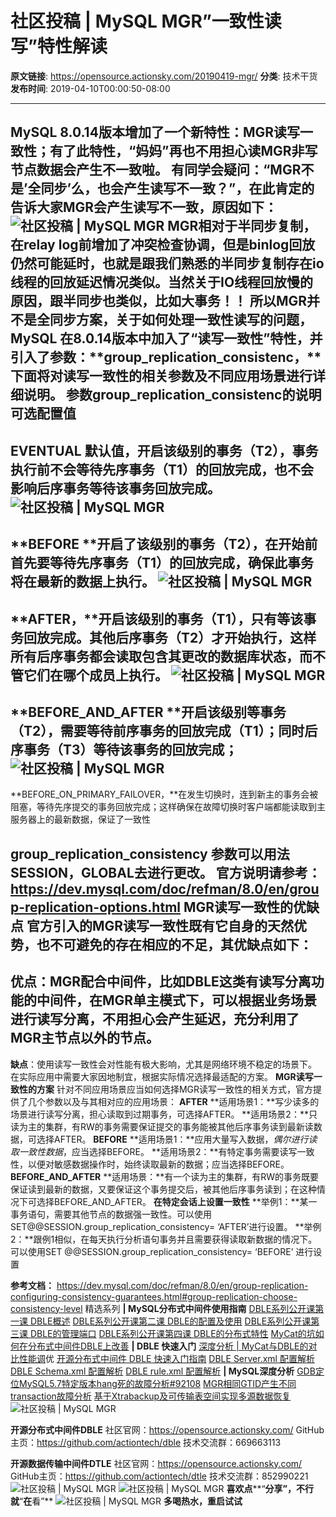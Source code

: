# 社区投稿 | MySQL MGR&#8221;一致性读写&#8221;特性解读

**原文链接**: https://opensource.actionsky.com/20190419-mgr/
**分类**: 技术干货
**发布时间**: 2019-04-10T00:00:50-08:00

---

MySQL 8.0.14版本增加了一个新特性：MGR读写一致性；有了此特性，“妈妈”再也不用担心读MGR非写节点数据会产生不一致啦。
有同学会疑问：“MGR不是&#8217;全同步&#8217;么，也会产生读写不一致？”，在此肯定的告诉大家MGR会产生读写不一致，原因如下：
![社区投稿 | MySQL MGR](.img/22ea1061.jpeg)
MGR相对于半同步复制，在relay log前增加了冲突检查协调，但是binlog回放仍然可能延时，也就是跟我们熟悉的半同步复制存在io线程的回放延迟情况类似。当然关于IO线程回放慢的原因，跟半同步也类似，比如大事务！！
所以MGR并不是全同步方案，关于如何处理一致性读写的问题，MySQL 在8.0.14版本中加入了“读写一致性”特性，并引入了参数：**group_replication_consistenc，**下面将对读写一致性的相关参数及不同应用场景进行详细说明。
**参数group_replication_consistenc的说明**
**可选配置值**
- 
**EVENTUAL** 默认值，开启该级别的事务（T2），事务执行前不会等待先序事务（T1）的回放完成，也不会影响后序事务等待该事务回放完成。
![社区投稿 | MySQL MGR](.img/960b396c.jpeg)
- 
**BEFORE **开启了该级别的事务（T2），在开始前首先要等待先序事务（T1）的回放完成，确保此事务将在最新的数据上执行。
![社区投稿 | MySQL MGR](.img/d8bbb90f.jpeg)
- 
**AFTER，**开启该级别的事务（T1），只有等该事务回放完成。其他后序事务（T2）才开始执行，这样所有后序事务都会读取包含其更改的数据库状态，而不管它们在哪个成员上执行。
![社区投稿 | MySQL MGR](.img/f605cbe9.jpeg)
- 
**BEFORE_AND_AFTER **开启该级别等事务（T2），需要等待前序事务的回放完成（T1）；同时后序事务（T3）等待该事务的回放完成；
![社区投稿 | MySQL MGR](.img/f1af72ce.jpg)
- 
**BEFORE_ON_PRIMARY_FAILOVER，**在发生切换时，连到新主的事务会被阻塞，等待先序提交的事务回放完成；这样确保在故障切换时客户端都能读取到主服务器上的最新数据，保证了一致性
> 
group_replication_consistency 参数可以用法SESSION，GLOBAL去进行更改。
官方说明请参考：
https://dev.mysql.com/doc/refman/8.0/en/group-replication-options.html
**MGR读写一致性的优缺点**
官方引入的MGR读写一致性既有它自身的天然优势，也不可避免的存在相应的不足，其优缺点如下：
- 
**优点**：MGR配合中间件，比如DBLE这类有读写分离功能的中间件，在MGR单主模式下，可以根据业务场景进行读写分离，不用担心会产生延迟，充分利用了MGR主节点以外的节点。
- 
**缺点**：使用读写一致性会对性能有极大影响，尤其是网络环境不稳定的场景下。
在实际应用中需要大家因地制宜，根据实际情况选择最适配的方案。
**MGR读写一致性的方案**
针对不同应用场景应当如何选择MGR读写一致性的相关方式，官方提供了几个参数以及与其相对应的应用场景：
**AFTER**
**适用场景1：**写少读多的场景进行读写分离，担心读取到过期事务，可选择AFTER。
**适用场景2：**只读为主的集群，有RW的事务需要保证提交的事务能被其他后序事务读到最新读数据，可选择AFTER。
**BEFORE**
**适用场景1：**应用大量写入数据，*偶尔进行读取一致性数据*，应当选择BEFORE。
**适用场景2：**有特定事务需要读写一致性，以便对敏感数据操作时，始终读取最新的数据；应当选择BEFORE。
**BEFORE_AND_AFTER**
**适用场景：**有一个读为主的集群，有RW的事务既要保证读到最新的数据，又要保证这个事务提交后，被其他后序事务读到；在这种情况下可选择BEFORE_AND_AFTER。
**在特定会话上设置一致性**
**举例1：**某一事务语句，需要其他节点的数据强一致性。可以使用SET@@SESSION.group_replication_consistency= ‘AFTER’进行设置。
**举例2：**跟例1相似，在每天执行分析语句事务并且需要获得读取新数据的情况下。
可以使用SET @@SESSION.group_replication_consistency= ‘BEFORE’ 进行设置
> 
**参考文档：**
https://dev.mysql.com/doc/refman/8.0/en/group-replication-configuring-consistency-guarantees.html#group-replication-choose-consistency-level
精选系列
**| MySQL分布式中间件使用指南**
[DBLE系列公开课第一课 DBLE概述](http://mp.weixin.qq.com/s?__biz=MzU2NzgwMTg0MA==&#038;mid=2247483982&#038;idx=2&#038;sn=db357b92832b370fff641ec9df096de0&#038;chksm=fc96e0d1cbe169c7361a72827412d1e7a9be2edbc4795f0b20641f72a396436eb26ec4d69bd6&#038;scene=21#wechat_redirect)
[DBLE系列公开课第二课 DBLE的配置及使用](http://mp.weixin.qq.com/s?__biz=MzU2NzgwMTg0MA==&#038;mid=2247484037&#038;idx=1&#038;sn=31f412ea48c0d39a4a037c6f8a067a93&#038;chksm=fc96e01acbe1690cc392af460459f888c7afdb8965e5d7b1d6ff8a37b4e8f2fcf8aea34fd31a&#038;scene=21#wechat_redirect)
[DBLE系列公开课第三课 DBLE的管理端口](http://mp.weixin.qq.com/s?__biz=MzU2NzgwMTg0MA==&#038;mid=2247484097&#038;idx=1&#038;sn=0bc93b692a54ae95b9946ac094217472&#038;chksm=fc96e05ecbe16948936bdd1928b51d0225dbfd0e1b33c7238a7554dcb3f386467bd497f23e65&#038;scene=21#wechat_redirect)
[DBLE系列公开课第四课 DBLE的分布式特性](http://mp.weixin.qq.com/s?__biz=MzU2NzgwMTg0MA==&#038;mid=2247484154&#038;idx=1&#038;sn=fb400602e9582130ce80f6f69287d24b&#038;chksm=fc96e065cbe169731a336bae875ef912bab8fafb4718af98f2fb56a51f82e8aab6881fffe41c&#038;scene=21#wechat_redirect)
[MyCat的坑如何在分布式中间件DBLE上改善](http://mp.weixin.qq.com/s?__biz=MzU2NzgwMTg0MA==&#038;mid=2247484080&#038;idx=1&#038;sn=db508378b9f5b232754bdf3baccb8b80&#038;chksm=fc96e02fcbe16939b226c990302b0ef4a2af561fc26aaae43c8b55fac6fcf9f2431d0436b6ea&#038;scene=21#wechat_redirect)
**| DBLE 快速入门**
[深度分析 | MyCat与DBLE的对比性能调](http://mp.weixin.qq.com/s?__biz=MzU2NzgwMTg0MA==&#038;mid=2247483939&#038;idx=1&#038;sn=9fae6eb26565b4de2c6c01b778369254&#038;chksm=fc96e0bccbe169aa9d38cbe4cb137137425d81982f3901b611a1621f002b4f0e543a0d87b5a4&#038;scene=21#wechat_redirect)优
[开源分布式中间件 DBLE 快速入门指南](http://mp.weixin.qq.com/s?__biz=MzU2NzgwMTg0MA==&#038;mid=2247483801&#038;idx=1&#038;sn=850eb0b8837ffaa904fd952c8d64895a&#038;chksm=fc96e306cbe16a101513930d388011dbfdcc6aba2347fc6c5954c57425e5a55257b8fb4f8c0e&#038;scene=21#wechat_redirect)
[DBLE Server.xml 配置解析](http://mp.weixin.qq.com/s?__biz=MzU2NzgwMTg0MA==&#038;mid=2247483905&#038;idx=1&#038;sn=45cb37beb33876f28a4cd9a72b3558e6&#038;chksm=fc96e09ecbe169884356ea61a211ba355f27474ba8bd6954468835605a12dfc22d79ffab713b&#038;scene=21#wechat_redirect)
[DBLE Schema.xml 配置解析](http://mp.weixin.qq.com/s?__biz=MzU2NzgwMTg0MA==&#038;mid=2247483828&#038;idx=1&#038;sn=279340398ab44106bea22db6a2d1aff7&#038;chksm=fc96e32bcbe16a3dfb9c5b4970f101c4ec006757c7d21d9f3800d9fe264fb793c3e610dfdfa4&#038;scene=21#wechat_redirect)
[DBLE rule.xml 配置解析](http://mp.weixin.qq.com/s?__biz=MzU2NzgwMTg0MA==&#038;mid=2247483873&#038;idx=1&#038;sn=5a9c314bc4f31c9d279158c5cd04672f&#038;chksm=fc96e37ecbe16a68753b5dd6b668189ff320027ef342826dd9513be1e6b1f3794611355e499d&#038;scene=21#wechat_redirect)
**| MySQL深度分析**
[GDB定位MySQL5.7特定版本hang死的故障分析#92108](http://mp.weixin.qq.com/s?__biz=MzU2NzgwMTg0MA==&#038;mid=2247484150&#038;idx=1&#038;sn=538f034b76c792383e08be8f2a80c272&#038;chksm=fc96e069cbe1697fb7695e57de65abf3be59a10735258c983e532b3ea15df5f93bf79410eeaa&#038;scene=21#wechat_redirect)
[MGR相同GTID产生不同transaction故障分析](http://mp.weixin.qq.com/s?__biz=MzU2NzgwMTg0MA==&#038;mid=2247484085&#038;idx=1&#038;sn=b4ac557d8dafaba7bb04caec9d9a9040&#038;chksm=fc96e02acbe1693c0563d837853be0bbfae6909c5eafdac3181f12216a888785000e8061ff0e&#038;scene=21#wechat_redirect)
[基于Xtrabackup及可传输表空间实现多源数据恢复](http://mp.weixin.qq.com/s?__biz=MzU2NzgwMTg0MA==&#038;mid=2247483969&#038;idx=1&#038;sn=1d75cd926a9bd78fb03cb316dbee70cb&#038;chksm=fc96e0decbe169c80b194a73edeed79bc735ee9484580b4cbe04389c537402e0ea16accfbe0f&#038;scene=21#wechat_redirect)
![社区投稿 | MySQL MGR](.img/488579f6.gif)
> 
**开源分布式中间件DBLE**
社区官网：https://opensource.actionsky.com/
GitHub主页：https://github.com/actiontech/dble
技术交流群：669663113
> 
**开源数据传输中间件DTLE**
社区官网：https://opensource.actionsky.com/
GitHub主页：https://github.com/actiontech/dtle
技术交流群：852990221
![社区投稿 | MySQL MGR](.img/7f5313c8.jpeg)
![社区投稿 | MySQL MGR](.img/052feac0.gif)
**喜欢点****“****分享”，不行就****“****在****看”**
![社区投稿 | MySQL MGR](.img/f4bf934e.gif)
**多喝热水，重启试试**